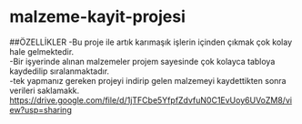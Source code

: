 # malzeme-kayit-projesi
##ÖZELLİKLER
-Bu proje ile artık karımaşık işlerin içinden çıkmak çok kolay hale gelmektedir.<br/>
-Bir işyerinde alınan malzemeler projem sayesinde çok kolayca tabloya kaydedilip sıralanmaktadır.<br/>
-tek yapmanız gereken projeyi indirip gelen malzemeyi kaydettikten sonra verileri saklamakk.<br/>
https://drive.google.com/file/d/1jTFCbe5YfpfZdvfuN0C1EvUoy6UVoZM8/view?usp=sharing